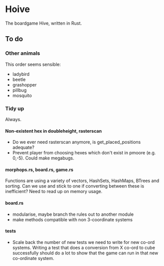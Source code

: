 # Hoive
The boardgame Hive, written in Rust.

## To do



### Other animals

This order seems sensible: 

* ladybird
* beetle
* grashopper
* pillbug
* mosquito

### Tidy up

Always.

#### Non-existent hex in doubleheight, rasterscan

* Do we ever need rasterscan anymore, is get_placed_positions adequate?
* Prevent player from choosing hexes which don't exist in pmoore (e.g. 0,-5). Could make megabugs.

#### morphops.rs, board.rs, game.rs

Functions are using a variety of vectors, HashSets, HashMaps, BTrees and sorting. Can we use and stick to one if converting between these is inefficient? Need to read up on memory usage.

#### board.rs
* modularise, maybe branch the rules out to another module
* make methods compatible with non 3-coordinate systems

#### tests

* Scale back the number of new tests we need to write for new co-ord systems. Writing a test that does a conversion from X co-ord to cube successfully should do a lot to show that the game can run in that new co-ordinate system.

